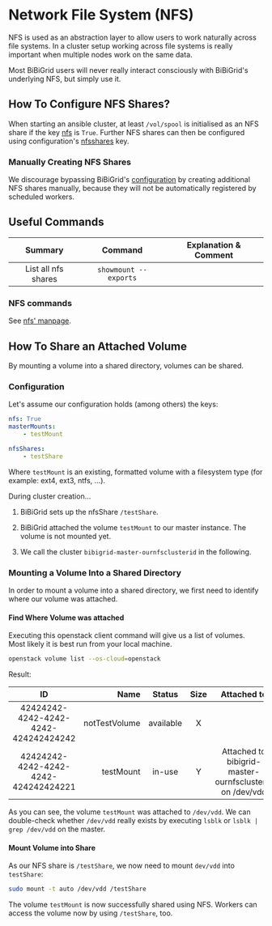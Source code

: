 # Network File System (NFS)
NFS is used as an abstraction layer to allow users to work naturally across file systems.
In a cluster setup working across file systems is really important when multiple nodes work on the same data.

Most BiBiGrid users will never really interact consciously with BiBiGrid's underlying NFS, but simply use it.

## How To Configure NFS Shares?
When starting an ansible cluster, at least `/vol/spool` is initialised as an NFS share if the key 
[nfs](../features/configuration.md#nfs--optional-) is `True`.
Further NFS shares can then be configured using configuration's 
[nfsshares](../features/configuration.md#nfsshares--optional-) key.
### Manually Creating NFS Shares
We discourage bypassing BiBiGrid's [configuration](../features/configuration.md#nfsshares--optional-) by creating 
additional NFS shares manually, because they will not be automatically registered by scheduled workers.

## Useful Commands

|        Summary         |        Command         |                 Explanation & Comment                  |
|:----------------------:|:----------------------:|:------------------------------------------------------:|
|  List all nfs shares   | `showmount --exports`  |                                                        |

### NFS commands
See [nfs' manpage](https://man7.org/linux/man-pages/man5/nfs.5.html).

## How To Share an Attached Volume
By mounting a volume into a shared directory, volumes can be shared.

### Configuration
Let's assume our configuration holds (among others) the keys:
```yml
nfs: True
masterMounts:
    - testMount

nfsShares:
    - testShare
```

Where `testMount` is an existing, formatted volume with a filesystem type (for example: ext4, ext3, ntfs, ...).

During cluster creation...
1. BiBiGrid sets up the nfsShare `/testShare`.
2. BiBiGrid attached the volume `testMount` to our master instance. The volume is not mounted yet.

3. We call the cluster `bibigrid-master-ournfsclusterid` in the following.

### Mounting a Volume Into a Shared Directory
In order to mount a volume into a shared directory, we first need to identify where our volume was attached.

#### Find Where Volume was attached
Executing this openstack client command will give us a list of volumes.
Most likely it is best run from your local machine.
```sh
openstack volume list --os-cloud=openstack
```
Result:

|                  ID                  |          Name |  Status   | Size |                       Attached to                       |
|:------------------------------------:|--------------:|:---------:|:----:|:-------------------------------------------------------:|
| 42424242-4242-4242-4242-424242424242 | notTestVolume | available |  X   |                                                         |
| 42424242-4242-4242-4242-424242424221 |     testMount |  in-use   |  Y   | Attached to bibigrid-master-ournfsclusterid on /dev/vdd |

As you can see, the volume `testMount` was attached to `/dev/vdd`.
We can double-check whether `/dev/vdd` really exists by executing `lsblk` or `lsblk | grep /dev/vdd` on the master. 

#### Mount Volume into Share
As our NFS share is `/testShare`, we now need to mount `dev/vdd` into `testShare`:

```sh
sudo mount -t auto /dev/vdd /testShare
```

The volume `testMount` is now successfully shared using NFS.
Workers can access the volume now by using `/testShare`, too.
